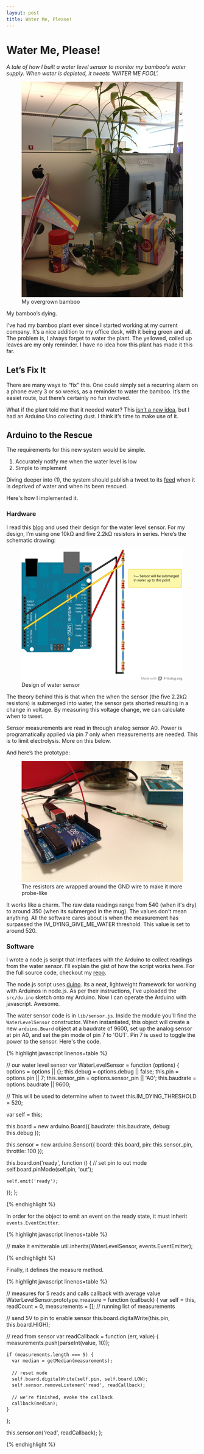 ```yaml
---
layout: post
title: Water Me, Please!
---
```



# Water Me, Please!

_A tale of how I built a water level sensor to monitor my bamboo's water supply.  When water is depleted, it tweets 'WATER ME FOOL'._

<figure>
	<img src="/assets/images/water-me-please-bamboo.jpg">
	<figcaption>My overgrown bamboo</figcaption>
</figure>

My bamboo’s dying.

I’ve had my bamboo plant ever since I started working at my current company. It’s a nice addition to my office desk, with it being green and all. The problem is, I always forget to water the plant. The yellowed, coiled up leaves are my only reminder. I have no idea how this plant has made it this far.

## Let’s Fix It

There are many ways to “fix” this. One could simply set a recurring alarm on a phone every 3 or so weeks, as a reminder to water the bamboo. It’s the easiet route, but there’s certainly no fun involved.

What if the plant told me that it needed water? This [isn’t a new idea](http://www.botanicalls.com/), but I had an Arduino Uno collecting dust. I think it’s time to make use of it.

## Arduino to the Rescue

The requirements for this new system would be simple.

1. Accurately notify me when the water level is low
2. Simple to implement

Diving deeper into (1), the system should publish a tweet to its [feed](https://twitter.com/kensplant) when it is deprived of water and when its been rescued.

Here's how I implemented it.

### Hardware

I read this [blog](http://lifeboatfarm.wordpress.com/2009/12/28/arduino-water-level-gauge/) and used their design for the water level sensor. For my design, I’m using one 10kΩ and five 2.2kΩ resistors in series. Here’s the schematic drawing:

<figure>
	<img src="/assets/images/water-me-please-schematic.png">
	<figcaption>Design of water sensor</figcaption>
</figure>

The theory behind this is that when the when the sensor (the five 2.2kΩ resistors) is submerged into water, the sensor gets shorted resulting in a change in voltage.  By measuring this voltage change, we can calculate when to tweet.

Sensor measurements are read in through analog sensor A0.  Power is programatically applied via pin 7 only when measurements are needed. This is to limit electrolysis.  More on this below.

And here’s the prototype:

<figure>
	<img src="/assets/images/water-me-please-prototype.jpg">
	<figcaption>The resistors are wrapped around the GND wire to make it more probe-like</figcaption>
</figure>

It works like a charm.  The raw data readings range from 540 (when it's dry) to around 350 (when its submerged in the mug).  The values don't mean anything.  All the software cares about is when the measurement has surpassed the IM_DYING_GIVE_ME_WATER threshold.  This value is set to around 520.

### Software

I wrote a node.js script that interfaces with the Arduino to collect readings from the water sensor.  I'll explain the gist of how the script works here.  For the full source code, checkout my [repo](https://github.com/khirakawa/water-me-please).

The node.js script uses [duino](https://github.com/ecto/duino).  Its a neat, lightweight framework for working with Arduinos in node.js. As per their instructions, I've uploaded the `src/du.ino` sketch onto my Arduino.  Now I can operate the Arduino with javascript. Awesome.

The water sensor code is in `lib/sensor.js`.  Inside the module you'll find the `WaterLevelSensor` constructor.  When instantiated, this object will create a new `arduino.Board` object at a baudrate of 9600, set up the analog sensor at pin A0, and set the pin mode of pin 7 to 'OUT'.  Pin 7 is used to toggle the power to the sensor.  Here's the code.

{% highlight javascript linenos=table %}

// our water level sensor
var WaterLevelSensor = function (options) {
  options = options || {};
  this.debug = options.debug || false;
  this.pin = options.pin || 7;
  this.sensor_pin = options.sensor_pin || 'A0';
  this.baudrate = options.baudrate || 9600;

  // This will be used to determine when to tweet
  this.IM_DYING_THRESHOLD = 520;

  var self = this;

  this.board = new arduino.Board({
    baudrate: this.baudrate,
    debug: this.debug
  });

  this.sensor = new arduino.Sensor({
    board: this.board,
    pin: this.sensor_pin,
    throttle: 100
  });

  this.board.on('ready', function () {
    // set pin to out mode
    self.board.pinMode(self.pin, 'out');

    self.emit('ready');
  });
};

{% endhighlight %}

In order for the object to emit an event on the ready state, it must inherit `events.EventEmitter`.

{% highlight javascript linenos=table %}

// make it emitterable
util.inherits(WaterLevelSensor, events.EventEmitter);

{% endhighlight %}

Finally, it defines the measure method.

{% highlight javascript linenos=table %}

// measures for 5 reads and calls callback with average value
WaterLevelSensor.prototype.measure = function (callback) {
  var self = this,
    readCount = 0,
    measurements = []; // running list of measurements

  // send 5V to pin to enable sensor
  this.board.digitalWrite(this.pin, this.board.HIGH);

  // read from sensor
  var readCallback = function (err, value) {
    measurements.push(parseInt(value, 10));

    if (measurements.length === 5) {
      var median = getMedian(measurements);

      // reset mode
      self.board.digitalWrite(self.pin, self.board.LOW);
      self.sensor.removeListener('read', readCallback);

      // we're finished, evoke the callback
      callback(median);
    }
  };

  this.sensor.on('read', readCallback);
};

{% endhighlight %}
